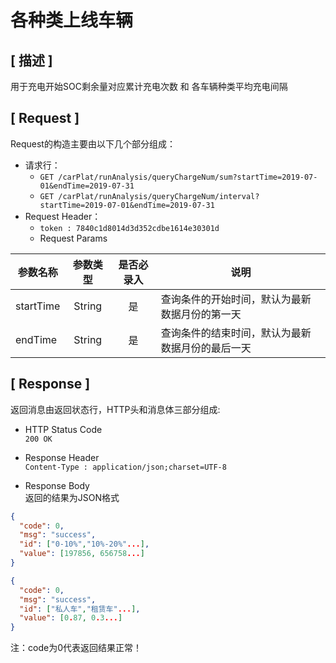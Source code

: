# 各种类上线车辆

## [ 描述 ]

用于充电开始SOC剩余量对应累计充电次数 和 各车辆种类平均充电间隔

## [ Request ]

Request的构造主要由以下几个部分组成：

+ 请求行：
  + `GET /carPlat/runAnalysis/queryChargeNum/sum?startTime=2019-07-01&endTime=2019-07-31`
  + `GET /carPlat/runAnalysis/queryChargeNum/interval?startTime=2019-07-01&endTime=2019-07-31`
+ Request Header：
  + `token : 7840c1d8014d3d352cdbe1614e30301d`
  + Request Params

参数名称|参数类型|是否必录入|说明
--|:--:|:--:|--
startTime | String | 是 | 查询条件的开始时间，默认为最新数据月份的第一天
endTime | String | 是 | 查询条件的结束时间，默认为最新数据月份的最后一天

## [ Response ]

返回消息由返回状态行，HTTP头和消息体三部分组成:

+ HTTP Status Code  
`200 OK`

+ Response Header  
`Content-Type : application/json;charset=UTF-8`

+ Response Body  
返回的结果为JSON格式

``` json
{
  "code": 0,
  "msg": "success",
  "id": ["0-10%","10%-20%"...],
  "value": [197856, 656758...]
}

{
  "code": 0,
  "msg": "success",
  "id": ["私人车","租赁车"...],
  "value": [0.87, 0.3...]
}
```

注：code为0代表返回结果正常！
